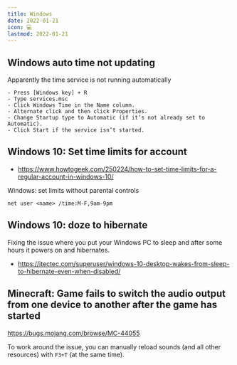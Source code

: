 ```yaml
---
title: Windows
date: 2022-01-21
icon: 💻
lastmod: 2022-01-21
---
```


## Windows auto time not updating

Apparently the time service is not running automatically

>
    - Press [Windows key] + R 
    - Type services.msc
    - Click Windows Time in the Name column.
    - Alternate click and then click Properties.
    - Change Startup type to Automatic (if it’s not already set to Automatic).
    - Click Start if the service isn’t started.


## Windows 10: Set time limits for account

* https://www.howtogeek.com/250224/how-to-set-time-limits-for-a-regular-account-in-windows-10/

Windows: set limits without parental controls

```
net user <name> /time:M-F,9am-9pm
```

## Windows 10: doze to hibernate

Fixing the issue where you put your Windows PC to sleep and after some hours it powers on and hibernates.

* https://itectec.com/superuser/windows-10-desktop-wakes-from-sleep-to-hibernate-even-when-disabled/

## Minecraft: Game fails to switch the audio output from one device to another after the game has started

https://bugs.mojang.com/browse/MC-44055

>
To work around the issue, you can manually reload sounds (and all other resources) with `F3+T` (at the same time).



